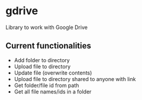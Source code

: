 # gdrive
Library to work with Google Drive
## Current functionalities
- Add folder to directory
- Upload file to directory
- Update file (overwrite contents)
- Upload file to directory shared to anyone with link
- Get folder/file id from path
- Get all file names/ids in a folder